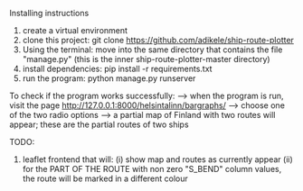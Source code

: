 
Installing instructions

1. create a virtual environment
2. clone this project: git clone https://github.com/adikele/ship-route-plotter
3. Using the terminal: move into the same directory that contains the file "manage.py"
   (this is the inner ship-route-plotter-master directory)
4. install dependencies: pip install -r requirements.txt
5. run the program: python manage.py runserver

To check if the program works successfully:
--> when the program is run, visit the page http://127.0.0.1:8000/helsintalinn/bargraphs/
--> choose one of the two radio options 
--> a partial map of Finland with two routes will appear; these are the partial routes of two ships

TODO:

1. leaflet frontend that will:
   (i) show map and routes as currently appear
   (ii) for the PART OF THE ROUTE with non zero "S_BEND" column values, the route will be marked in a different colour
